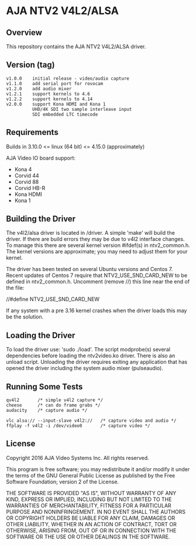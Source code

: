 # AJA NTV2 V4L2/ALSA

## Overview

This repository contains the AJA NTV2 V4L2/ALSA driver.

## Version (tag)

    v1.0.0    initial release - video/audio capture
    v1.1.0    add serial port for rovocam
    v1.2.0    add audio mixer
    v1.2.1    support kernels to 4.6
    v1.2.2    support kernels to 4.14
    v2.0.0    support Kona HDMI and Kona 1
	          UHD/4K SDI two sample interleave input
              SDI embedded LTC timecode

## Requirements

Builds in 3.10.0 <= linux (64 bit) <= 4.15.0 (approximately)

AJA Video IO board support:
- Kona 4
- Corvid 44
- Corvid 88
- Corvid HB-R
- Kona HDMI
- Kona 1

## Building the Driver

The v4l2/alsa driver is located in /driver.  A simple 'make' will build
the driver.  If there are build errors they may be due to v4l2 interface
changes.  To manage this there are several kernel version #ifdef(s)
in ntv2_common.h.  The kernel versions are approximate; you may need
to adjust them for your kernel.

The driver has been tested on several Ubuntu versions and Centos 7.  Recent
updates of Centos 7 require that NTV2_USE_SND_CARD_NEW to be defined in
ntv2_common.h.  Uncomment (remove //) this line near the end of the file:

//#define NTV2_USE_SND_CARD_NEW

If any system with a pre 3.16 kernel crashes when the driver loads this
may be the solution.

## Loading the Driver

To load the driver use:	'sudo ./load'.  The script modprobe(s) several
dependencies before loading the ntv2video.ko driver.  There is also an
unload script.  Unloading the driver requires exiting any application
that has opened the driver including the system audio mixer (pulseaudio).

## Running Some Tests

    qv4l2       /* simple v4l2 capture */
    cheese      /* can do frame grabs */
    audacity    /* capture audio */

    vlc alsa:// --input-slave v4l2://   /* capture video and audio */
    ffplay -f v4l2 -i /dev/video0       /* capture video */

## License

Copyright 2016 AJA Video Systems Inc. All rights reserved.

This program is free software; you may redistribute it and/or modify
it under the terms of the GNU General Public License as published by
the Free Software Foundation; version 2 of the License.

THE SOFTWARE IS PROVIDED "AS IS", WITHOUT WARRANTY OF ANY KIND,
EXPRESS OR IMPLIED, INCLUDING BUT NOT LIMITED TO THE WARRANTIES OF
MERCHANTABILITY, FITNESS FOR A PARTICULAR PURPOSE AND
NONINFRINGEMENT. IN NO EVENT SHALL THE AUTHORS OR COPYRIGHT HOLDERS
BE LIABLE FOR ANY CLAIM, DAMAGES OR OTHER LIABILITY, WHETHER IN AN
ACTION OF CONTRACT, TORT OR OTHERWISE, ARISING FROM, OUT OF OR IN
CONNECTION WITH THE SOFTWARE OR THE USE OR OTHER DEALINGS IN THE
SOFTWARE.
